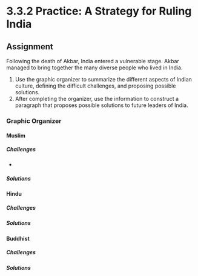 # 3.3.2 Practice: A Strategy for Ruling India

## Assignment

Following the death of Akbar, India entered a vulnerable stage. Akbar managed
to bring together the many diverse people who lived in India.

1. Use the graphic organizer to summarize the different aspects of Indian
   culture, defining the difficult challenges, and proposing possible
   solutions.
2. After completing the organizer, use the information to construct a paragraph
   that proposes possible solutions to future leaders of India. 

### Graphic Organizer

#### Muslim

##### Challenges

* 

##### Solutions

#### Hindu

##### Challenges

##### Solutions

#### Buddhist

##### Challenges

##### Solutions
